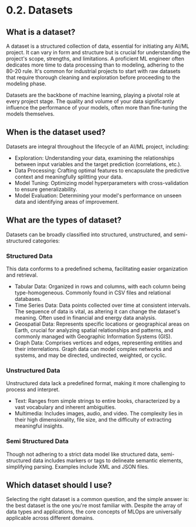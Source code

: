 # 0.2. Datasets

## What is a dataset?

A dataset is a structured collection of data, essential for initiating any AI/ML project. It can vary in form and structure but is crucial for understanding the project's scope, strengths, and limitations. A proficient ML engineer often dedicates more time to data processing than to modeling, adhering to the 80-20 rule. It's common for industrial projects to start with raw datasets that require thorough cleaning and exploration before proceeding to the modeling phase.

Datasets are the backbone of machine learning, playing a pivotal role at every project stage. The quality and volume of your data significantly influence the performance of your models, often more than fine-tuning the models themselves.

## When is the dataset used?

Datasets are integral throughout the lifecycle of an AI/ML project, including:

- Exploration: Understanding your data, examining the relationships between input variables and the target prediction (correlations, etc.).
- Data Processing: Crafting optimal features to encapsulate the predictive context and meaningfully splitting your data.
- Model Tuning: Optimizing model hyperparameters with cross-validation to ensure generalizability.
- Model Evaluation: Determining your model's performance on unseen data and identifying areas of improvement.

## What are the types of dataset?

Datasets can be broadly classified into structured, unstructured, and semi-structured categories:

### Structured Data

This data conforms to a predefined schema, facilitating easier organization and retrieval.

- Tabular Data: Organized in rows and columns, with each column being type-homogeneous. Commonly found in CSV files and relational databases.
- Time Series Data: Data points collected over time at consistent intervals. The sequence of data is vital, as altering it can change the dataset's meaning. Often used in financial and energy data analysis.
- Geospatial Data: Represents specific locations or geographical areas on Earth, crucial for analyzing spatial relationships and patterns, and commonly managed with Geographic Information Systems (GIS).
- Graph Data: Comprises vertices and edges, representing entities and their interrelations. Graph data can model complex networks and systems, and may be directed, undirected, weighted, or cyclic.

### Unstructured Data

Unstructured data lack a predefined format, making it more challenging to process and interpret.

- Text: Ranges from simple strings to entire books, characterized by a vast vocabulary and inherent ambiguities.
- Multimedia: Includes images, audio, and video. The complexity lies in their high dimensionality, file size, and the difficulty of extracting meaningful insights.

### Semi Structured Data

Though not adhering to a strict data model like structured data, semi-structured data includes markers or tags to delineate semantic elements, simplifying parsing. Examples include XML and JSON files.

## Which dataset should I use?

Selecting the right dataset is a common question, and the simple answer is: the best dataset is the one you're most familiar with. Despite the array of data types and applications, the core concepts of MLOps are universally applicable across different domains.